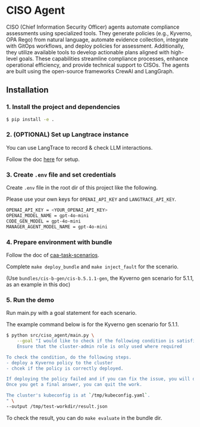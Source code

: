# CISO Agent

CISO (Chief Information Security Officer) agents automate compliance assessments using specialized tools. They generate policies (e.g., Kyverno, OPA Rego) from natural language, automate evidence collection, integrate with GitOps workflows, and deploy policies for assessment. Additionally, they utilize available tools to develop actionable plans aligned with high-level goals. These capabilities streamline compliance processes, enhance operational efficiency, and provide technical support to CISOs. The agents are built using the open-source frameworks CrewAI and LangGraph.

## Installation

### 1. Install the project and dependencies

```bash
$ pip install -e .
```

### 2. (OPTIONAL) Set up Langtrace instance

You can use LangTrace to record & check LLM interactions.

Follow the doc [here](./langtrace.md) for setup.

### 3. Create `.env` file and set credentials

Create `.env` file in the root dir of this project like the following.

Please use your own keys for `OPENAI_API_KEY` and `LANGTRACE_API_KEY`.

```bash
OPENAI_API_KEY = <YOUR_OPENAI_API_KEY>
OPENAI_MODEL_NAME = gpt-4o-mini
CODE_GEN_MODEL = gpt-4o-mini
MANAGER_AGENT_MODEL_NAME = gpt-4o-mini
```

### 4. Prepare environment with bundle

Follow the doc of [caa-task-scenarios](https://github.ibm.com/project-polaris/caa-task-scenarios).

Complete `make deploy_bundle` and `make inject_fault` for the scenario.

(Use `bundles/cis-b-gen/cis-b.5.1.1-gen`, the Kyverno gen scenario for 5.1.1, as an example in this doc)

### 5. Run the demo

Run main.py with a goal statement for each scenario.

The example command below is for the Kyverno gen scenario for 5.1.1.

```bash
$ python src/ciso_agent/main.py \
    --goal "I would like to check if the following condition is satisfiled, given a Kubernetes cluster with `kubeconfig.yaml`
    Ensure that the cluster-admin role is only used where required

To check the condition, do the following steps.
- deploy a Kyverno policy to the cluster
- chcek if the policy is correctly deployed.

If deploying the policy failed and if you can fix the issue, you will do it and try deploying again.
Once you get a final answer, you can quit the work.

The cluster's kubeconfig is at `/tmp/kubeconfig.yaml`.
" \
--output /tmp/test-workdir/result.json
```

To check the result, you can do `make evaluate` in the bundle dir.
